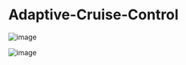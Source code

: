 # Adaptive-Cruise-Control

![image](https://github.com/sownlee/Adaptive-Cruise-Control/assets/75378034/974897d4-765b-4a25-8ac7-f36887e940c1)

![image](https://github.com/sownlee/Adaptive-Cruise-Control/assets/75378034/08f43c14-4317-4e7d-a720-ef9f583b55ac)
